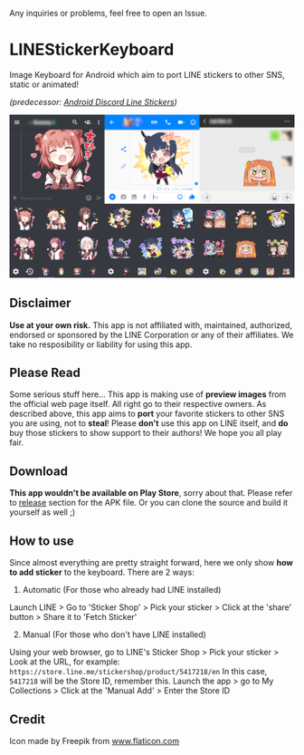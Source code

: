 Any inquiries or problems, feel free to open an Issue.

# LINEStickerKeyboard
Image Keyboard for Android which aim to port LINE stickers to other SNS, static or animated! 

_(predecessor: [Android Discord Line Stickers](https://github.com/jeffshee/ad-linestickers))_

![preview.png](preview.png)

## Disclaimer
**Use at your own risk.** This app is not affiliated with, maintained, authorized, endorsed or sponsored by the LINE Corporation or any of their affiliates. We take no resposibility or liability for using this app.

## Please Read
Some serious stuff here... This app is making use of **preview images** from the official web page itself. All right go to their respective owners. As described above, this app aims to **port** your favorite stickers to other SNS you are using, not to **steal**! Please **don't** use this app on LINE itself, and **do** buy those stickers to show support to their authors! We hope you all play fair. 

## Download
**This app wouldn't be available on Play Store**, sorry about that. Please refer to [release](https://github.com/jeffshee/LINEStickerKeyboard/releases) section for the APK file. Or you can clone the source and build it yourself as well ;)

## How to use
Since almost everything are pretty straight forward, here we only show **how to add sticker** to the keyboard. There are 2 ways:
1. Automatic (For those who already had LINE installed)

Launch LINE > Go to 'Sticker Shop' > Pick your sticker > Click at the 'share' button > Share it to 'Fetch Sticker'

2. Manual (For those who don't have LINE installed)

Using your web browser, go to LINE's Sticker Shop > Pick your sticker > Look at the URL, for example: `https://store.line.me/stickershop/product/5417218/en` In this case, `5417218` will be the Store ID, remember this. Launch the app > go to My Collections > Click at the 'Manual Add' > Enter the Store ID

## Credit
Icon made by Freepik from www.flaticon.com 

